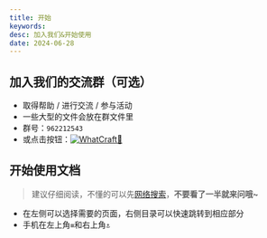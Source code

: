```yaml
---
title: 开始
keywords: 
desc: 加入我们&开始使用
date: 2024-06-28
---
```


## 加入我们的交流群（可选）

* 取得帮助 / 进行交流 / 参与活动
* 一些大型的文件会放在群文件里
* 群号：`962212543`
* 或点击按钮：<a target="_blank" href="https://qm.qq.com/cgi-bin/qm/qr?k=NtH50TrfoMrGtplKmQaP4a8_QGTUIZao&jump_from=webapi&authKey=vPwzW5xYN5vC9qzEIButVoL2cZ7Q3i3m8CfXAA5HtEa6MIj8J4SGTFWtfer4/TF5"><img border="0" src="https://pub.idqqimg.com/wpa/images/group.png" alt="WhatCraft👾" title="WhatCraft👾"></a>

## 开始使用文档

> 建议仔细阅读，不懂的可以先[网络搜索](https://bing.com)，**不要看了一半就来问哦~**
* 在左侧可以选择需要的页面，右侧目录可以快速跳转到相应部分
* 手机在左上角`≡`和右上角`⚓`